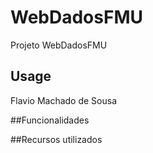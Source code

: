 # WebDadosFMU

Projeto WebDadosFMU 

## Usage
Flavio Machado de Sousa

##Funcionalidades


##Recursos utilizados